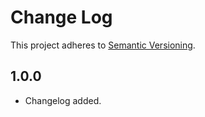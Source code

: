 # Change Log

This project adheres to [Semantic Versioning](http://semver.org/).

## 1.0.0

* Changelog added.
